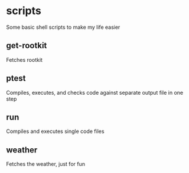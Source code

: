 # scripts
Some basic shell scripts to make my life easier

## get-rootkit
Fetches rootkit

## ptest
Compiles, executes, and checks code against separate output file in one step

## run
Compiles and executes single code files

## weather
Fetches the weather, just for fun
